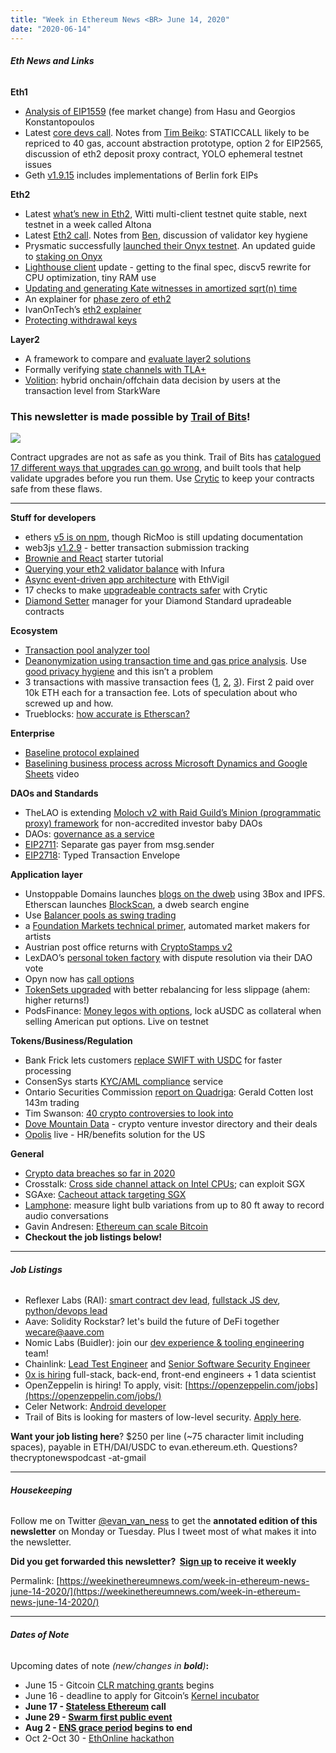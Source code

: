 ```yaml
---
title: "Week in Ethereum News <BR> June 14, 2020"
date: "2020-06-14"
---
```


###### **Eth News and Links**

**Eth1**

- [Analysis of EIP1559](https://insights.deribit.com/market-research/analysis-of-eip-1559/) (fee market change) from Hasu and Georgios Konstantopoulos
- Latest [core devs call](https://youtu.be/c_JmTqeQkU4?t=245). Notes from [Tim Beiko](https://twitter.com/TimBeiko/status/1271428329875353601): STATICCALL likely to be repriced to 40 gas, account abstraction prototype, option 2 for EIP2565, discussion of eth2 deposit proxy contract, YOLO ephemeral testnet issues
- Geth [v1.9.15](https://www.reddit.com/r/ethereum/comments/gywkuc/geth_v1915_berlin_eips_merged_and_exposed_for/) includes implementations of Berlin fork EIPs

**Eth2**

- Latest [what’s new in Eth2](https://hackmd.io/@benjaminion/wnie2_200612), Witti multi-client testnet quite stable, next testnet in a week called Altona
- Latest [Eth2 call](https://youtu.be/WmU3k2v4UA8?t=55). Notes from [Ben](https://hackmd.io/@benjaminion/SkfYVnJ68), discussion of validator key hygiene
- Prysmatic successfully [launched their Onyx testnet](https://medium.com/prysmatic-labs/introducing-the-onyx-testnet-6dadbd95d873). An updated guide to [staking on Onyx](https://medium.com/@steve.berryman/installing-and-running-an-ethereum-2-prysm-validator-on-the-testnet-c004dd7eece8)
- [Lighthouse client](https://lighthouse.sigmaprime.io/update-26.html) update - getting to the final spec, discv5 rewrite for CPU optimization, tiny RAM use
- [Updating and generating Kate witnesses in amortized sqrt(n) time](https://ethresear.ch/t/updating-and-generating-kate-witnesses-in-amortized-sqrt-n-time/7520)
- An explainer for [phase zero of eth2](https://quantstamp.com/blog/understanding-phase-0-the-current-stage-of-eth-2-0-development)
- IvanOnTech’s [eth2 explainer](https://academy.ivanontech.com/blog/breaking-down-eth-2-0-the-next-generation-of-ethereum)
- [Protecting withdrawal keys](https://www.attestant.io/posts/protecting-withdrawal-keys/)

**Layer2**

- A framework to compare and [evaluate layer2 solutions](https://medium.com/matter-labs/evaluating-ethereum-l2-scaling-solutions-a-comparison-framework-b6b2f410f955)
- Formally verifying [state channels with TLA+](https://blog.statechannels.org/breaking-state-channels/)
- [Volition](https://medium.com/starkware/volition-and-the-emerging-data-availability-spectrum-87e8bfa09bb): hybrid onchain/offchain data decision by users at the transaction level from StarkWare

### This newsletter is made possible by [Trail of Bits](https://www.trailofbits.com/)!

![](https://weekinethereumnews.com/wp-content/uploads/2020/05/2314423.jpeg)

Contract upgrades are not as safe as you think. Trail of Bits has [catalogued 17 different ways that upgrades can go wrong](https://blog.trailofbits.com/2020/06/12/upgradeable-contracts-made-safer-with-crytic/), and built tools that help validate upgrades before you run them. Use [Crytic](https://crytic.io/) to keep your contracts safe from these flaws.

* * *

**Stuff for developers**

- ethers [v5 is on npm](https://www.npmjs.com/package/ethers), though RicMoo is still updating documentation
- web3js [v1.2.9](https://www.reddit.com/r/ethereum/comments/gzwxi2/web3js_129_with_an_extended_transaction_event_api/) - better transaction submission tracking
- [Brownie and React](https://medium.com/@matnad/a-cooking-lesson-with-brownie-and-react-building-dapp-front-ends-on-ethereum-f19e22f7430e) starter tutorial
- [Querying your eth2 validator balance](https://blog.infura.io/checking-your-eth-2-0-validator-balance) with Infura
- [Async event-driven app architecture](https://medium.com/blockvigil/design-pattern-of-developing-ethereum-applications-on-ethvigil-api-gateway-b56337b0086a) with EthVigil
- 17 checks to make [upgradeable contracts safer](https://blog.trailofbits.com/2020/06/12/upgradeable-contracts-made-safer-with-crytic/) with Crytic
- [Diamond Setter](http://joeyzacherl.com/2020/06/diamond-setter-ethereum-smart-contract-manager/) manager for your Diamond Standard upradeable contracts

**Ecosystem**

- [Transaction pool analyzer tool](https://www.reddit.com/r/ethereum/comments/h10zl7/johoes_mempool_analyser_is_now_available_for/)
- [Deanonymization using transaction time and gas price analysis](https://arxiv.org/pdf/2005.14051.pdf). Use [good privacy hygiene](https://medium.com/@tornado.cash/how-to-stay-anonymous-with-tornado-cash-and-similar-solutions-efdecdbd7d37) and this isn’t a problem
- 3 transactions with massive transaction fees ([1](https://etherscan.io/tx/0xca8f8c315c8b6c48cee0675677b786d1babe726773829a588efa500b71cbdb65), [2](https://etherscan.io/tx/0xc215b9356db58ce05412439f49a842f8a3abe6c1792ff8f2c3ee425c3501023c), [3](https://etherscan.io/tx/0xfd10c9a4507c4ebf1db9f71e05ba8ea09f3603c9012c24195d731a1fadfa14d9)). First 2 paid over 10k ETH each for a transaction fee. Lots of speculation about who screwed up and how.
- Trueblocks: [how accurate is Etherscan?](https://medium.com/@tjayrush/how-accurate-is-etherscan-83dab12eeedd)

**Enterprise**

- [Baseline protocol explained](https://limechain.tech/blog/the-baseline-protocol-explained/)
- [Baselining business process across Microsoft Dynamics and Google Sheets](https://www.youtube.com/watch?v=JDQmatMZrr8) video

**DAOs and Standards**

- TheLAO is extending [Moloch v2 with Raid Guild’s Minion (programmatic proxy) framework](https://medium.com/@thelaoofficial/the-path-to-unaccredited-daos-with-minion-8113213f7195) for non-accredited investor baby DAOs
- DAOs: [governance as a service](https://medium.com/@ingamar/governance-as-a-service-a-new-business-model-for-daos-e59ed0a660b3)
- [EIP2711](https://github.com/MicahZoltu/EIPs/blob/274638c066be95fdd02cfeb139921029efc9526a/EIPS/eip-2711.md): Separate gas payer from msg.sender
- [EIP2718](https://github.com/MicahZoltu/EIPs/blob/35d61f1882ee499cd40758e3988d5928edc60aed/EIPS/eip-2718.md): Typed Transaction Envelope

**Application layer**

- Unstoppable Domains launches [blogs on the dweb](https://www.coindesk.com/unstoppable-domains-launches-censorship-resistant-blogging-platform) using 3Box and IPFS. Etherscan launches [BlockScan](https://medium.com/etherscan-blog/blockscan-the-search-engine-for-a-decentralized-web-20b4d3d20efb), a dweb search engine
- Use [Balancer pools as swing trading](https://medium.com/balancer-protocol/high-fee-balancer-pools-for-swing-trading-8bc1c169a4c2)
- a [Foundation Markets technical primer](https://withfoundation.com/blog/we-are-empowering-creators-to-build-their-own-markets-on-ethereum), automated market makers for artists
- Austrian post office returns with [CryptoStamps v2](https://crypto.post.at/)
- LexDAO’s [personal token factory](https://medium.com/lexdaoism/introducing-lexdao-org-and-the-first-legal-engineer-certified-personal-token-factory-2e97f7b2106c) with dispute resolution via their DAO vote
- Opyn now has [call options](https://twitter.com/opyn_/status/1271255781791289345)
- [TokenSets upgraded](https://medium.com/set-protocol/upgraded-robo-sets-now-live-on-tokensets-99810f8c6ae5) with better rebalancing for less slippage (ahem: higher returns!)
- PodsFinance: [Money legos with options](https://medium.com/podsfinance/money-legos-with-options-f7cb917facb5), lock aUSDC as collateral when selling American put options. Live on testnet

**Tokens/Business/Regulation**

- Bank Frick lets customers [replace SWIFT with USDC](https://www.bankfrick.li/en/about-bank-frick/media/bank-frick-adds-first-stablecoin-to-its-range-of-tradable-and-custodial-crypto-assets-with-usdc) for faster processing
- ConsenSys starts [KYC/AML compliance](https://consensys.net/blog/press-release/consensys-launches-codefi-compliance/) service
- Ontario Securities Commission [report on Quadriga](https://www.osc.gov.on.ca/quadrigacxreport/web/files/QuadrigaCX-A-Review-by-Staff-of-the-Ontario-Securities-Commission.pdf): Gerald Cotten lost 143m trading
- Tim Swanson: [40 crypto controversies to look into](https://www.ofnumbers.com/2020/06/08/40-cointroversies-to-look-into-over-the-summer/)
- [Dove Mountain Data](https://www.dovemountaindata.com/) - crypto venture investor directory and their deals
- [Opolis](https://twitter.com/opolis/status/1270687154344091650) live - HR/benefits solution for the US

**General**

- [Crypto data breaches so far in 2020](https://medium.com/mycrypto/2020-so-far-personal-information-dumps-and-cryptocurrency-9e639ac357bf)
- Crosstalk: [Cross side channel attack on Intel CPUs](https://www.vusec.net/projects/crosstalk/); can exploit SGX
- SGAxe: [Cacheout attack targeting SGX](https://cacheoutattack.com/)
- [Lamphone](https://www.zdnet.com/article/lamphone-attack-lets-threat-actors-recover-conversations-from-your-light-bulb/): measure light bulb variations from up to 80 ft away to record audio conversations
- Gavin Andresen: [Ethereum can scale Bitcoin](https://twitter.com/gavinandresen/status/1271561026199261185)
- **Checkout the job listings below!**

* * *

###### **Job Listings**

- Reflexer Labs (RAI): [smart contract dev lead](https://angel.co/company/reflexer-labs/jobs/856024-smart-contract-lead-developer-ethereum), [fullstack JS dev](https://angel.co/company/reflexer-labs/jobs/856033-backend-javascript-web3-developer), [python/devops lead](https://angel.co/company/reflexer-labs/jobs/856049-python-devops-lead-web3-ethereum)
- Aave: Solidity Rockstar? let's build the future of DeFi together wecare@aave.com
- Nomic Labs (Buidler): join our [dev experience & tooling engineering](https://www.notion.so/nomiclabs/Systems-Programming-Engineer-efc1c3006d3f4dd29121489377b19e9e) team!
- Chainlink: [Lead Test Engineer](https://careers.smartcontract.com/o/lead-test-engineer-on-chainlink) and [Senior Software Security Engineer](https://careers.smartcontract.com/o/senior-software-security-engineer)
- [0x is hiring](https://0x.org/about/jobs) full-stack, back-end, front-end engineers + 1 data scientist
- OpenZeppelin is hiring! To apply, visit: [https://openzeppelin.com/jobs](https://openzeppelin.com/jobs/)
- Celer Network: [Android developer](https://www.celer.network/career.html)
- Trail of Bits is looking for masters of low-level security. [Apply here](https://jobs.lever.co/trailofbits/8b7f7fc1-efb0-4e89-b406-784c3a2d77e4).

**Want your job listing here**? $250 per line (~75 character limit including spaces), payable in ETH/DAI/USDC to evan.ethereum.eth. Questions? thecryptonewspodcast -at-gmail

* * *

###### **Housekeeping**

Follow me on Twitter [@evan\_van\_ness](https://twitter.com/evan_van_ness) to get the **annotated edition of this newsletter** on Monday or Tuesday. Plus I tweet most of what makes it into the newsletter.

**Did you get forwarded this newsletter?  [Sign up](https://weekinethereum.substack.com/subscribe#about) to receive it weekly**

Permalink: [https://weekinethereumnews.com/week-in-ethereum-news-june-14-2020/](https://weekinethereumnews.com/week-in-ethereum-news-june-14-2020/)

* * *

###### **Dates of Note**

Upcoming dates of note _(_new/changes in **bold**_)_**:**

- June 15 - Gitcoin [CLR matching grants](https://gitcoin.co/grants/) begins
- June 16 - deadline to apply for Gitcoin’s [Kernel incubator](https://gitcoin.co/blog/announcing-kernel/)
- **June 17 - [Stateless Ethereum](https://github.com/ethereum/pm/issues/181) call**
- **June 29 - [Swarm first public event](https://swarm-gateways.net/bzz:/alpha.swarm.eth/)**
- **Aug 2 - [ENS grace period](https://medium.com/the-ethereum-name-service/the-great-renewal-its-time-to-renew-your-eth-names-or-else-lose-them-afccea4852cb) begins to end**
- Oct 2-Oct 30 - [EthOnline hackathon](https://www.ethonline.org/)
